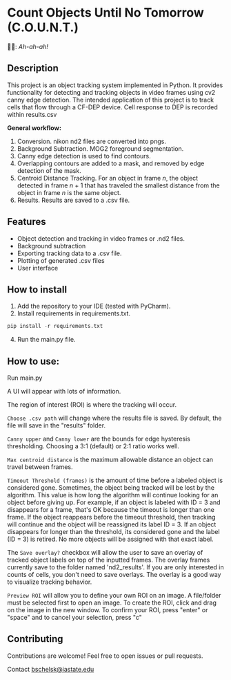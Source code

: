 # Count Objects Until No Tomorrow (C.O.U.N.T.)
🧛‍♂️: _Ah-ah-ah!_ 
## Description
This project is an object tracking system implemented in Python. It provides functionality for detecting and 
tracking objects in video frames using cv2 canny edge detection. The intended application of this project is to 
track cells that flow through a CF-DEP device. Cell response to DEP is recorded within results.csv 

**General workflow:**
1. Conversion. nikon nd2 files are converted into pngs.
2. Background Subtraction. MOG2 foreground segmentation.
3. Canny edge detection is used to find contours.
4. Overlapping contours are added to a mask, and removed by edge detection of the mask.
5. Centroid Distance Tracking. For an object in frame _n_, the object detected in frame _n_ + 1 that has traveled 
   the smallest distance from the object in frame _n_ is the same object.
6. Results. Results are saved to a .csv file.

## Features
- Object detection and tracking in video frames or .nd2 files.
- Background subtraction
- Exporting tracking data to a .csv file.
- Plotting of generated .csv files
- User interface 

## How to install
1. Add the repository to your IDE (tested with PyCharm).
2. Install requirements in requirements.txt.
```python
pip install -r requirements.txt
```
4. Run the main.py file.

## How to use:
Run main.py

A UI will appear with lots of information.

The region of interest (ROI) is where the tracking will occur.

`Choose .csv path` will change where the results file is saved. By default, the file will save in the "results" folder.

`Canny upper` and `Canny lower` are the bounds for edge hysteresis thresholding. Choosing a 3:1 (default) or 2:1 
ratio works well. 

`Max centroid distance` is the maximum allowable distance an object can travel between frames.

`Timeout Threshold (frames)` is the amount of time before a labeled object is considered gone. Sometimes, the object 
being tracked will be lost by the algorithm. This value is how long the algorithm will continue looking for an 
object before giving up. For example, if an object is labeled with ID = 3 and disappears for a frame, that's OK because 
the timeout is longer than one frame. If the object reappears before the timeout threshold, then tracking will continue and the object 
will be reassigned its label ID = 3. If an object disappears for longer than the threshold, its considered gone and 
the label (ID = 3) is retired. No more objects will be assigned with that exact label. 


The `Save overlay?` checkbox will allow the user to save an overlay of tracked object labels on top of the inputted 
frames. The overlay frames currently save to the folder named 'nd2_results'. If you are only interested in counts 
of cells, you don't need to save overlays. The overlay is a good way to visualize tracking behavior. 


`Preview ROI` will allow you to define your own ROI on an image. A file/folder must be selected first to open an 
image. To create the ROI, click and drag on the image in the new window. To confirm your ROI, press "enter" or 
"space" and to cancel your selection, press "c"

## Contributing
Contributions are welcome! Feel free to open issues or pull requests.

Contact bschelsk@iastate.edu


